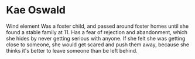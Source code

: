 # Kae Oswald

Wind element
Was a foster child, and passed around foster homes until she found a stable family at 11.
Has a fear of rejection and abandonment, which she hides by never getting serious with anyone.
If she felt she was getting close to someone, she would get scared and push them away, because she thinks it's better to leave someone than be left behind.
